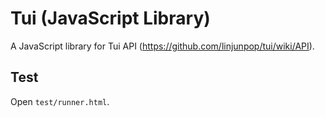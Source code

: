 # Tui (JavaScript Library)

A JavaScript library for Tui API (https://github.com/linjunpop/tui/wiki/API).

## Test

Open `test/runner.html`.
